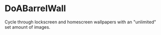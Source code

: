 # DoABarrelWall
Cycle through lockscreen and homescreen wallpapers with an "unlimited" set amount of images.
